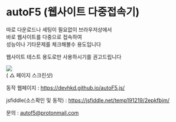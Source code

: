 # autoF5 (웹사이트 다중접속기)

따로 다운로드나 세팅이 필요없이 브라우저상에서    
바로 웹사이트를 다중으로 접속하여   
성능이나 기타문제를 체크해볼수 용도입니다  

웹사이트 테스트 용도로만 사용하시기를 권고드립니다  


![](https://devhkd.github.io/autoF5.js/temp/(19-12-22)01.png)  
( △ 페이지 스크린샷)
  
  
동작 웹페이지 : https://devhkd.github.io/autoF5.js/   
  
jsfiddle(소스확인 및 동작) : https://jsfiddle.net/temp191219/2epkfbjm/  
  
문의 : autof5@protonmail.com  
  
